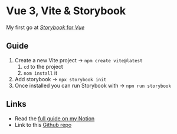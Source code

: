 # Vue 3, Vite & Storybook

My first go at [*Storybook* for *Vue*](https://storybook.js.org/docs/vue/get-started/introduction)
## Guide

1. Create a new Vite project → `npm create vite@latest`
   1. `cd` to the project
   2. `nom install` it
2. Add storybook → `npx storybook init`
3. Once installed you can run Storybook with → `npm run storybook`

## Links

- Read the [full guide on my Notion](https://yonatankof.notion.site/Storybook-9e244ac716f548d7a1bebc09d2d98e39)  
- Link to this [Github repo](https://github.com/YonatanKof/vue-vite-storybook)